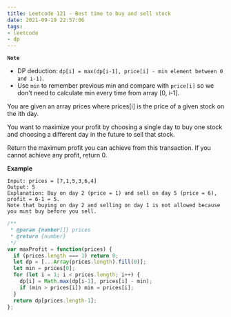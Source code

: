 ```yaml
---
title: Leetcode 121 - Best time to buy and sell stock
date: 2021-09-19 22:57:06
tags:
- leetcode
- dp
---
```

**`Note`**
- DP deduction: `dp[i] = max(dp[i-1], price[i] - min element between 0 and i-1)`.
- Use `min` to remember previous min and compare with `price[i]` so we don't need to calculate min every time from array [0, i-1].

You are given an array prices where prices[i] is the price of a given stock on the ith day.

You want to maximize your profit by choosing a single day to buy one stock and choosing a different day in the future to sell that stock.

Return the maximum profit you can achieve from this transaction. If you cannot achieve any profit, return 0.

**Example**
```
Input: prices = [7,1,5,3,6,4]
Output: 5
Explanation: Buy on day 2 (price = 1) and sell on day 5 (price = 6), profit = 6-1 = 5.
Note that buying on day 2 and selling on day 1 is not allowed because you must buy before you sell.
```
```javascript
/**
 * @param {number[]} prices
 * @return {number}
 */
var maxProfit = function(prices) {
  if (prices.length === 1) return 0;
  let dp = [...Array(prices.length).fill(0)];
  let min = prices[0];
  for (let i = 1; i < prices.length; i++) {
    dp[i] = Math.max(dp[i-1], prices[i] - min);
    if (min > prices[i]) min = prices[i];
  }
  return dp[prices.length-1];
};
```
